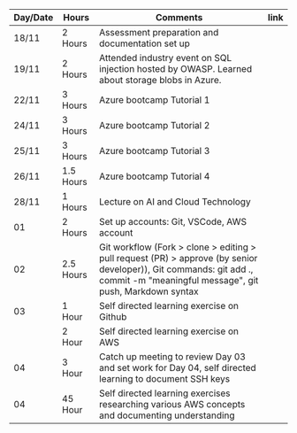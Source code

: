 
 Day/Date | Hours | Comments| link |
|--|--|--| --|
| 18/11   |  2 Hours | Assessment preparation and documentation set up| |
| 19/11   |  2 Hours | Attended industry event on SQL injection hosted by OWASP. Learned about storage blobs in Azure.| |
| 22/11   |  3 Hours | Azure bootcamp Tutorial 1| |
| 24/11   |  3 Hours | Azure bootcamp Tutorial 2| |
| 25/11   |  3 Hours | Azure bootcamp Tutorial 3| |
| 26/11   |  1.5 Hours | Azure bootcamp Tutorial 4| |
| 28/11   |  1 Hours | Lecture on AI and Cloud Technology| |
| 01   |  2 Hours | Set up accounts: Git, VSCode, AWS account| |
| 02   |  2.5 Hours | Git workflow (Fork > clone > editing > pull request (PR) > approve (by senior developer)), Git commands: git add ., commit -m "meaningful message", git push, Markdown syntax| |
| 03   |  1 Hour | Self directed learning exercise on Github| |
|    |  2 Hour | Self directed learning exercise on AWS| |
| 04   |  3 Hour | Catch up meeting to review Day 03 and set work for Day 04, self directed learning to document SSH keys| |
| 04   |  45 Hour | Self directed learning exercises researching various AWS concepts and documenting understanding| |

